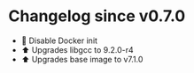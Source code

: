 # Changelog since v0.7.0
- :hammer: Disable Docker init 
- :arrow_up: Upgrades libgcc to 9.2.0-r4 
- :arrow_up: Upgrades base image to v7.1.0 
